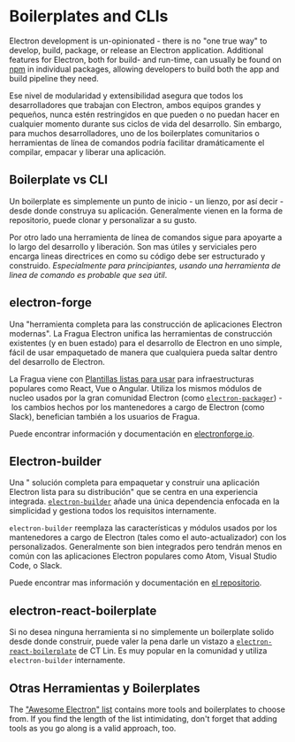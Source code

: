 # Boilerplates and CLIs

Electron development is un-opinionated - there is no "one true way" to develop, build, package, or release an Electron application. Additional features for Electron, both for build- and run-time, can usually be found on [npm](https://www.npmjs.com/search?q=electron) in individual packages, allowing developers to build both the app and build pipeline they need.

Ese nivel de modularidad y extensibilidad asegura que todos los desarrolladores que trabajan con Electron, ambos equipos grandes y pequeños, nunca estén restringidos en que pueden o no puedan hacer en cualquier momento durante sus ciclos de vida del desarrollo. Sin embargo, para muchos desarrolladores, uno de los boilerplates comunitarios o herramientas de línea de comandos podría facilitar dramáticamente el compilar, empacar y liberar una aplicación.

## Boilerplate vs CLI

Un boilerplate es simplemente un punto de inicio - un lienzo, por así decir - desde donde construya su aplicación. Generalmente vienen en la forma de repositorio, puede clonar y personalizar a su gusto.

Por otro lado una herramienta de línea de comandos sigue para apoyarte a lo largo del desarrollo y liberación. Son mas útiles y serviciales pero encarga lineas directrices en como su código debe ser estructurado y construido. *Especialmente para principiantes, usando una herramienta de linea de comando es probable que sea útil*.

## electron-forge

Una "herramienta completa para las construcción de aplicaciones Electron modernas". La Fragua Electron unifica las herramientas de construcción existentes (y en buen estado) para el desarrollo de Electron en uno simple, fácil de usar empaquetado de manera que cualquiera pueda saltar dentro del desarrollo de Electron.

La Fragua viene con [Plantillas listas para usar](https://electronforge.io/templates) para infraestructuras populares como React, Vue o Angular. Utiliza los mismos módulos de nucleo usados por la gran comunidad Electron (como [`electron-packager`](https://github.com/electron-userland/electron-packager)) - los cambios hechos por los mantenedores a cargo de Electron (como Slack), benefician también a los usuarios de Fragua.

Puede encontrar información y documentación en [electronforge.io](https://electronforge.io/).

## Electron-builder

Una " solución completa para empaquetar y construir una aplicación Electron lista para su distribución" que se centra en una experiencia integrada. [`electron-builder`](https://github.com/electron-userland/electron-builder) añade una única dependencia enfocada en la simplicidad y gestiona todos los requisitos internamente.

`electron-builder` reemplaza las características y módulos usados por los mantenedores a cargo de Electron (tales como el auto-actualizador) con los personalizados. Generalmente son bien integrados pero tendrán menos en común con las aplicaciones Electron populares como Atom, Visual Studio Code, o Slack.

Puede encontrar mas información y documentación en [el repositorio](https://github.com/electron-userland/electron-builder).

## electron-react-boilerplate

Si no desea ninguna herramienta si no simplemente un boilerplate solido desde donde construir, puede valer la pena darle un vistazo a [`electron-react-boilerplate`](https://github.com/chentsulin/electron-react-boilerplate) de CT Lin. Es muy popular en la comunidad y utiliza `electron-builder` internamente.

## Otras Herramientas y Boilerplates

The ["Awesome Electron" list](https://github.com/sindresorhus/awesome-electron#boilerplates) contains more tools and boilerplates to choose from. If you find the length of the list intimidating, don't forget that adding tools as you go along is a valid approach, too.